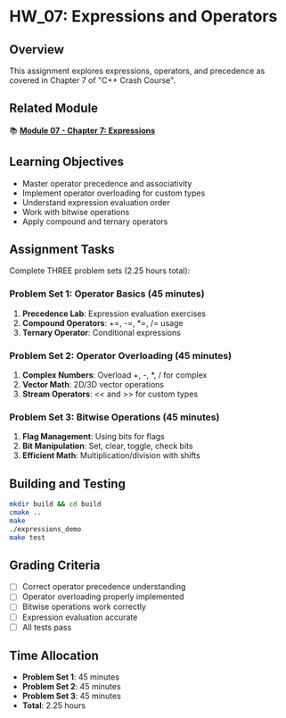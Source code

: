 # HW_07: Expressions and Operators

## Overview
This assignment explores expressions, operators, and precedence as covered in Chapter 7 of "C++ Crash Course".

## Related Module
📚 **[Module 07 - Chapter 7: Expressions](../)**

## Learning Objectives
- Master operator precedence and associativity
- Implement operator overloading for custom types
- Understand expression evaluation order
- Work with bitwise operations
- Apply compound and ternary operators

## Assignment Tasks
Complete THREE problem sets (2.25 hours total):

### Problem Set 1: Operator Basics (45 minutes)
1. **Precedence Lab**: Expression evaluation exercises
2. **Compound Operators**: +=, -=, *=, /= usage
3. **Ternary Operator**: Conditional expressions

### Problem Set 2: Operator Overloading (45 minutes)
1. **Complex Numbers**: Overload +, -, *, / for complex
2. **Vector Math**: 2D/3D vector operations
3. **Stream Operators**: << and >> for custom types

### Problem Set 3: Bitwise Operations (45 minutes)
1. **Flag Management**: Using bits for flags
2. **Bit Manipulation**: Set, clear, toggle, check bits
3. **Efficient Math**: Multiplication/division with shifts

## Building and Testing
```bash
mkdir build && cd build
cmake ..
make
./expressions_demo
make test
```

## Grading Criteria
- [ ] Correct operator precedence understanding
- [ ] Operator overloading properly implemented
- [ ] Bitwise operations work correctly
- [ ] Expression evaluation accurate
- [ ] All tests pass

## Time Allocation
- **Problem Set 1**: 45 minutes
- **Problem Set 2**: 45 minutes
- **Problem Set 3**: 45 minutes
- **Total**: 2.25 hours